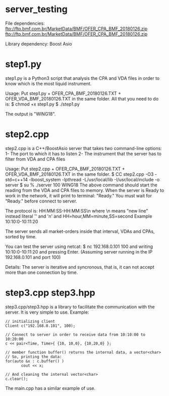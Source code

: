 # server_testing

File dependencies:
ftp://ftp.bmf.com.br/MarketData/BMF/OFER_CPA_BMF_20180126.zip
ftp://ftp.bmf.com.br/MarketData/BMF/OFER_CPA_BMF_20180126.zip

Library dependency:
Boost Asio

# step1.py

step1.py is a Python3 script that analysis the CPA and VDA files in order to know which is the most liquid instrument.

Usage:
Put step1.py + OFER_CPA_BMF_20180126.TXT + OFER_VDA_BMF_20180126.TXT in the same folder.
All that you need to do is:
$ chmod +x step1.py
$ ./step1.py

The output is "WING18".

# step2.cpp

step2.cpp is a C++/BoostAsio server that takes two command-line options: 
1- The port to which it has to listen
2- The instrument that the server has to filter from VDA and CPA files

Usage:
Put step2.cpp + OFER_CPA_BMF_20180126.TXT + OFER_VDA_BMF_20180126.TXT in the same folder.
$ CC step2.cpp -O3 -std=c++14 -lboost_system -lpthread -L/usr/local/lib -I/usr/local/include -o server
$ su
% ./server 100 WING18
The above command should start the reading from the VDA and CPA files to memory. When the server is Ready to work in the network, it will print to terminal:
"Ready."
You must wait for "Ready." before connect to server.

The protocol is:
HH:MM:SS-HH:MM:SS\n
where \n means "new line" instead literal '\' and 'n' 
and HH=hour,MM=minute,SS=second
Example
10:10:0-10:11:20

The server sends all market-orders inside that interval, VDAs and CPAs, sorted by time.

You can test the server using netcat:
$ nc 192.168.0.101 100
and writing 10:10:0-10:11:20 and pressing Enter.
(Assuming server running in the IP 192.168.0.101 and port 100)

Details:
The server is iterative and syncronous, that is, it can not accept more than one connection by time. 

# step3.cpp step3.hpp

step3.cpp/step3.hpp is a library to facilitate the communication with the server.
It is very simple to use. 
Example:

    // initializing client
    Client c("192.168.0.101", 100);
    
    // Connect to server in order to receive data from 10:10:00 to 10:20:00
    c << pair<Time, Time>{ {10, 10,0}, {10,20,0} };

    // member function buffer() returns the internal data, a vector<char>
    // So, printing the data:
    for(auto &x : c.buffer() )
           cout << x;
    
    // And cleaning the internal vector<char>
    c.clear();
    
The main.cpp has a similar example of use.
    
